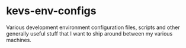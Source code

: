 # kevs-env-configs

Various development environment configuration files, scripts and other
generally useful stuff that I want to ship around between my various
machines.
